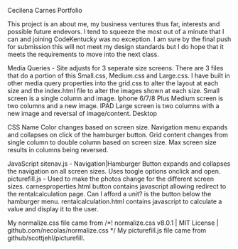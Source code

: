Cecilena Carnes Portfolio

This project is an about me, my business ventures thus far, interests and possible future endevors.  I tend to squeeze the most out of a minute that I can and joining CodeKentucky was no exception.  I am sure by the final push for submission this will not meet my design standards but I do hope that it meets the requirements to move into the next class.





Media Queries - Site adjusts for 3 seperate size screens.  There are 3 files that do a portion of this Small.css, Medium.css and Large.css.  I have built in other media query properties into the grid.css to alter the layout at each size and the index.html file to alter the images shown at each size.
    Small screen is a single column and image. Iphone 6/7/8 Plus
    Medium screen is two columns and a new image. IPAD
    Large screen is two columns with a new image and reversal of image/content. Desktop


CSS
    Name Color changes based on screen size. 
    Navigation menu expands and collapses on click of the hamburger button.
    Grid content changes from single column to double column based on screen size.  Max screen size results in columns being reversed.




JavaScript
    sitenav.js - Navigation|Hamburger Button expands and collapses the navigation on all screen sizes. Uses toogle options onclick and open.
    picturefill.js - Used to make the photos change for the different screen sizes.
    carnesproperties.html button contains javascript allowing redirect to the rentalcalculation page. Can I afford a unit? is the button below the 
     hamburger menu.
    rentalcalculation.html contains javascript to calculate a value and display it to the user.








    
My normalize.css file came from /*! normalize.css v8.0.1 | MIT License | github.com/necolas/normalize.css */
My picturefill.js file came from github/scottjehl/picturefill.